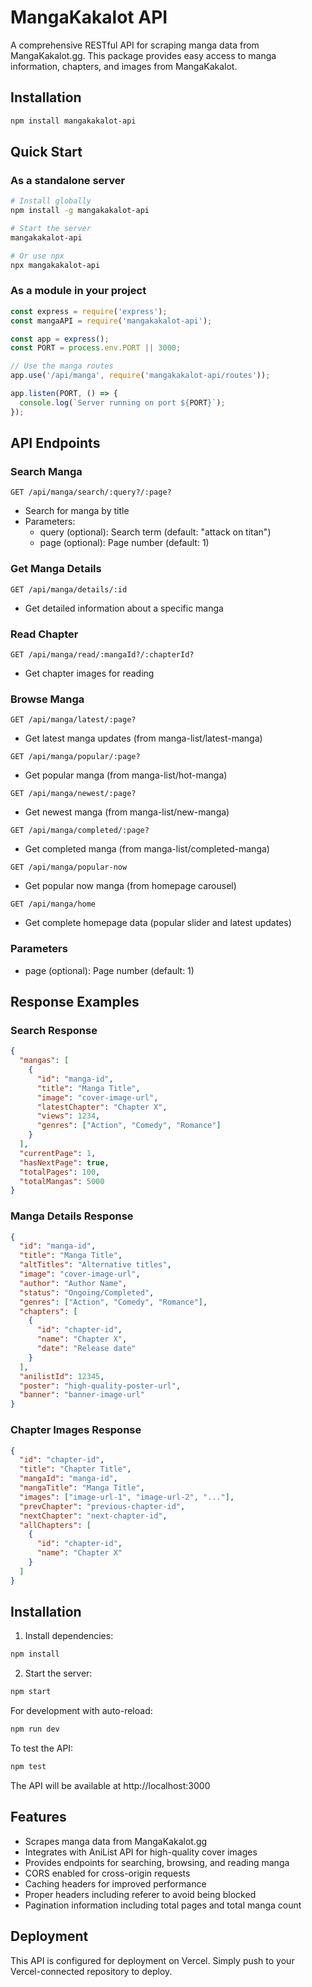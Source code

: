 # MangaKakalot API

A comprehensive RESTful API for scraping manga data from MangaKakalot.gg. This package provides easy access to manga information, chapters, and images from MangaKakalot.

## Installation

```bash
npm install mangakakalot-api
```

## Quick Start

### As a standalone server

```bash
# Install globally
npm install -g mangakakalot-api

# Start the server
mangakakalot-api

# Or use npx
npx mangakakalot-api
```

### As a module in your project

```javascript
const express = require('express');
const mangaAPI = require('mangakakalot-api');

const app = express();
const PORT = process.env.PORT || 3000;

// Use the manga routes
app.use('/api/manga', require('mangakakalot-api/routes'));

app.listen(PORT, () => {
  console.log(`Server running on port ${PORT}`);
});
```

## API Endpoints

### Search Manga
```http
GET /api/manga/search/:query?/:page?
```
- Search for manga by title
- Parameters:
  - query (optional): Search term (default: "attack on titan")
  - page (optional): Page number (default: 1)

### Get Manga Details
```http
GET /api/manga/details/:id
```
- Get detailed information about a specific manga

### Read Chapter
```http
GET /api/manga/read/:mangaId?/:chapterId?
```
- Get chapter images for reading

### Browse Manga
```http
GET /api/manga/latest/:page?
```
- Get latest manga updates (from manga-list/latest-manga)

```http
GET /api/manga/popular/:page?
```
- Get popular manga (from manga-list/hot-manga)

```http
GET /api/manga/newest/:page?
```
- Get newest manga (from manga-list/new-manga)

```http
GET /api/manga/completed/:page?
```
- Get completed manga (from manga-list/completed-manga)

```http
GET /api/manga/popular-now
```
- Get popular now manga (from homepage carousel)

```http
GET /api/manga/home
```
- Get complete homepage data (popular slider and latest updates)

### Parameters
- page (optional): Page number (default: 1)

## Response Examples

### Search Response
```json
{
  "mangas": [
    {
      "id": "manga-id",
      "title": "Manga Title",
      "image": "cover-image-url",
      "latestChapter": "Chapter X",
      "views": 1234,
      "genres": ["Action", "Comedy", "Romance"]
    }
  ],
  "currentPage": 1,
  "hasNextPage": true,
  "totalPages": 100,
  "totalMangas": 5000
}
```

### Manga Details Response
```json
{
  "id": "manga-id",
  "title": "Manga Title",
  "altTitles": "Alternative titles",
  "image": "cover-image-url",
  "author": "Author Name",
  "status": "Ongoing/Completed",
  "genres": ["Action", "Comedy", "Romance"],
  "chapters": [
    {
      "id": "chapter-id",
      "name": "Chapter X",
      "date": "Release date"
    }
  ],
  "anilistId": 12345,
  "poster": "high-quality-poster-url",
  "banner": "banner-image-url"
}
```

### Chapter Images Response
```json
{
  "id": "chapter-id",
  "title": "Chapter Title",
  "mangaId": "manga-id",
  "mangaTitle": "Manga Title",
  "images": ["image-url-1", "image-url-2", "..."],
  "prevChapter": "previous-chapter-id",
  "nextChapter": "next-chapter-id",
  "allChapters": [
    {
      "id": "chapter-id",
      "name": "Chapter X"
    }
  ]
}
```

## Installation

1. Install dependencies:
```bash
npm install
```

2. Start the server:
```bash
npm start
```

For development with auto-reload:
```bash
npm run dev
```

To test the API:
```bash
npm test
```

The API will be available at http://localhost:3000

## Features

- Scrapes manga data from MangaKakalot.gg
- Integrates with AniList API for high-quality cover images
- Provides endpoints for searching, browsing, and reading manga
- CORS enabled for cross-origin requests
- Caching headers for improved performance
- Proper headers including referer to avoid being blocked
- Pagination information including total pages and total manga count

## Deployment

This API is configured for deployment on Vercel. Simply push to your Vercel-connected repository to deploy. 